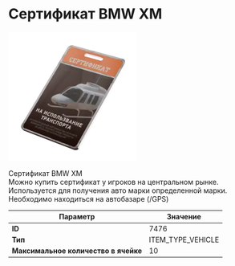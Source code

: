 # Сертификат BMW XM

![Item Image](../img/7476.webp?raw=true)

Сертификат BMW XM<br>Можно купить сертификат у игроков на центральном рынке.<br>Используется для получения авто марки определенной марки.<br>Необходимо находиться на автобазаре (/GPS)


| Параметр | Значение |
|----------|----------|
| **ID** | 7476 |
| **Тип** | ITEM_TYPE_VEHICLE |
| **Максимальное количество в ячейке** | 10 |

